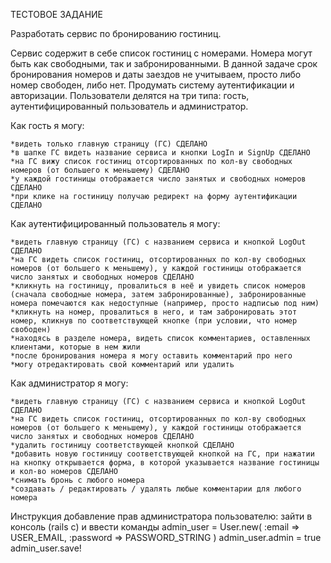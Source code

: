 ТЕСТОВОЕ ЗАДАНИЕ 

Разработать сервис по бронированию гостиниц.

Сервис содержит в себе список гостиниц с номерами. Номера могут быть как свободными, так и забронированными. В данной задаче срок бронирования номеров и даты заездов не учитываем, просто либо номер свободен, либо нет. 
Продумать систему аутентификации и авторизации. Пользователи делятся на три типа: гость, аутентифицированный пользователь и администратор.


Как гость я могу:

    *видеть только главную страницу (ГС) СДЕЛАНО
    *в шапке ГС видеть название сервиса и кнопки LogIn и SignUp СДЕЛАНО
    *на ГС вижу список гостиниц отсортированных по кол-ву свободных номеров (от большего к меньшему) СДЕЛАНО
    *у каждой гостиницы отображается число занятых и свободных номеров СДЕЛАНО
    *при клике на гостиницу получаю редирект на форму аутентификации СДЕЛАНО


Как аутентифицированный пользователь я могу:

    *видеть главную страницу (ГС) с названием сервиса и кнопкой LogOut СДЕЛАНО
    *на ГС видеть список гостиниц, отсортированных по кол-ву свободных номеров (от большего к меньшему), у каждой гостиницы отображается число занятых и свободных номеров СДЕЛАНО
    *кликнуть на гостиницу, провалиться в неё и увидеть список номеров (cначала свободные номера, затем забронированные), забронированные номера помечаются как недоступные (например, просто надписью под ним)
    *кликнуть на номер, провалиться в него, и там забронировать этот номер, кликнув по соответствующей кнопке (при условии, что номер свободен)
    *находясь в разделе номера, видеть список комментариев, оставленных клиентами, которые в нем жили
    *после бронирования номера я могу оставить комментарий про него
    *могу отредактировать свой комментарий или удалить


Как администратор я могу:

    *видеть главную страницу (ГС) с названием сервиса и кнопкой LogOut СДЕЛАНО
    *на ГС видеть список гостиниц, отсортированных по кол-ву свободных номеров (от большего к меньшему), у каждой гостиницы отображается число занятых и свободных номеров СДЕЛАНО
    *удалить гостиницу соответствующей кнопкой СДЕЛАНО
    *добавить новую гостиницу соответствующей кнопкой на ГС, при нажатии на кнопку открывается форма, в которой указывается название гостиницы и кол-во номеров СДЕЛАНО
    *снимать бронь с любого номера 
    *создавать / редактировать / удалять любые комментарии для любого номера


Инструкция добавление прав администратора пользователю:
зайти в консоль (rails c) и ввести команды
admin_user = User.new( :email => USER_EMAIL, :password => PASSWORD_STRING )
admin_user.admin = true
admin_user.save!